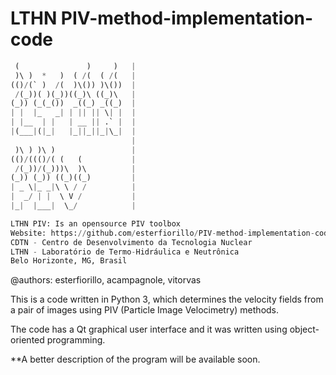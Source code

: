 # LTHN PIV-method-implementation-code
```python
 (               )     )   |
 )\ )  *   )  ( /(  ( /(   |
(()/(` )  /(  )\()) )\())  |
 /(_))( )(_))((_)\ ((_)\   | 
(_)) (_(_())  _((_) _((_)  |
| |  |_   _| | || || \| |  |
| |__  | |   | __ || .` |  | 
|(___|(|_|   |_||_||_|\_|  |
                           | 
 )\ ) )\ )                 | 
(()/((()/( (   (           | 
 /(_))/(_)))\  )\          | 
(_)) (_)) ((_)((_)         |
| _ \|_ _|\ \ / /          | 
|  _/ | |  \ V /           |
|_|  |___|  \_/            |

LTHN PIV: Is an opensource PIV toolbox
Website: https://github.com/esterfiorillo/PIV-method-implementation-code
CDTN - Centro de Desenvolvimento da Tecnologia Nuclear
LTHN - Laboratório de Termo-Hidráulica e Neutrônica
Belo Horizonte, MG, Brasil
```
@authors: esterfiorillo, acampagnole, vitorvas

This is a code written in Python 3, which determines the velocity fields from a pair of images using PIV (Particle Image Velocimetry) methods.

The code has a Qt graphical user interface and it was written using object-oriented programming. 

**A better description of the program will be available soon.
